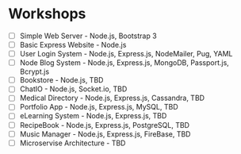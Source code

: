 # Workshops

- [ ] Simple Web Server - Node.js, Bootstrap 3
- [ ] Basic Express Website - Node.js
- [ ] User Login System - Node.js, Express.js, NodeMailer, Pug, YAML
- [ ] Node Blog System - Node.js, Express.js, MongoDB, Passport.js, Bcrypt.js
- [ ] Bookstore - Node.js, TBD
- [ ] ChatIO - Node.js, Socket.io, TBD
- [ ] Medical Directory - Node.js, Express.js, Cassandra, TBD
- [ ] Portfolio App - Node.js, Express.js, MySQL, TBD
- [ ] eLearning System - Node.js, Express.js, TBD
- [ ] RecipeBook - Node.js, Express.js, PostgreSQL, TBD
- [ ] Music Manager - Node.js, Express.js, FireBase, TBD
- [ ] Microservise Architecture - TBD